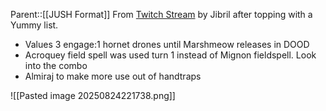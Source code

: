 Parent::[[JUSH Format]]
From [Twitch Stream](https://www.twitch.tv/videos/2545217251) by Jibril after topping with a Yummy list. 
- Values 3 engage:1 hornet drones until Marshmeow releases in DOOD
- Acroquey field spell was used turn 1 instead of Mignon fieldspell. Look into the combo
- Almiraj to make more use out of handtraps


![[Pasted image 20250824221738.png]]